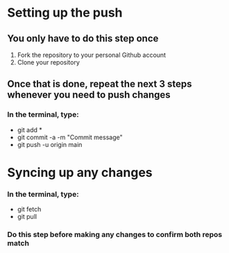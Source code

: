 # Setting up the push

## You only have to do this step once

1. Fork the repository to your personal Github account
2. Clone your repository

## Once that is done, repeat the next 3 steps whenever you need to push changes
### In the terminal, type: 

- git add *
- git commit -a -m "Commit message"
- git push -u origin main


# Syncing up any changes

### In the terminal, type: 

- git fetch
- git pull

### Do this step before making any changes to confirm both repos match


